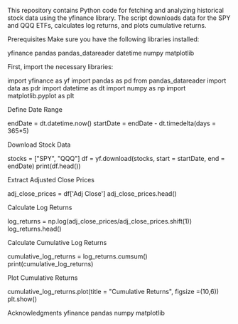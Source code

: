 This repository contains Python code for fetching and analyzing historical stock data using the yfinance library. The script downloads data for the SPY and QQQ ETFs, calculates log returns, and plots cumulative returns.

Prerequisites
Make sure you have the following libraries installed:

yfinance
pandas
pandas_datareader
datetime
numpy
matplotlib

First, import the necessary libraries:

import yfinance as yf
import pandas as pd
from pandas_datareader import data as pdr
import datetime as dt
import numpy as np
import matplotlib.pyplot as plt

Define Date Range

endDate = dt.datetime.now()
startDate = endDate - dt.timedelta(days = 365*5)

Download Stock Data

stocks = ["SPY", "QQQ"]
df = yf.download(stocks, start = startDate, end = endDate)
print(df.head())

Extract Adjusted Close Prices

adj_close_prices = df['Adj Close']
adj_close_prices.head()

Calculate Log Returns

log_returns = np.log(adj_close_prices/adj_close_prices.shift(1))
log_returns.head()

Calculate Cumulative Log Returns

cumulative_log_returns = log_returns.cumsum()
print(cumulative_log_returns)

Plot Cumulative Returns

cumulative_log_returns.plot(title = "Cumulative Returns", figsize =(10,6))
plt.show()



Acknowledgments
yfinance
pandas
numpy
matplotlib
